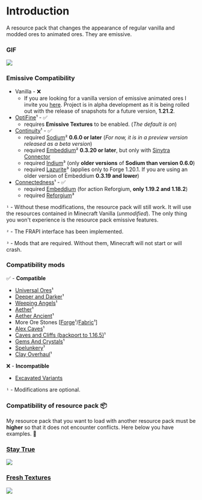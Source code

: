 # Introduction
A resource pack that changes the appearance of regular vanilla and modded ores to animated ores. They are emissive.
### GIF
![](https://github.com/raspberrygitq/Animated-Ore/blob/main/animated.gif)
### Emissive Compatibility
- Vanilla - ❌
    -  If you are looking for a vanilla version of emissive animated ores I invite you [here](https://modrinth.com/resourcepack/animated-ore-vanilla-emissive). Project is in alpha development as it is being rolled out with the release of snapshots for a future version, **1.21.2**.
- [OptiFine](https://optifine.net/downloads)¹ - ✅
    - requires **Emissive Textures** to be enabled. (*The default is on*)
- [Continuity](https://modrinth.com/mod/continuity)¹ - ✅
    - required [Sodium](https://modrinth.com/mod/sodium)² **0.6.0 or later** (*For now, it is in a preview version released as a beta version*)
    - required [Embeddium](https://modrinth.com/mod/embeddium)² **0.3.20 or later**, but only with [Sinytra Connector](https://modrinth.com/mod/connector)
   - required [Indium](https://modrinth.com/mod/indium)³ (only **older versions** of **Sodium than version 0.6.0**)
   - required [Lazurite](https://www.curseforge.com/minecraft/mc-mods/lazurite)³ (applies only to Forge 1.20.1. If you are using an older version of Embeddium **0.3.19 and lower**)
- [Connectedness](https://modrinth.com/mod/connectedness)¹ - ✅
    - required [Embeddium](https://modrinth.com/mod/embeddium) (for action Reforgium, **only 1.19.2 and 1.18.2**)
    - required [Reforgium](https://modrinth.com/mod/reforgium)³

`¹` - Without these modifications, the resource pack will still work. It will use the resources contained in Minecraft Vanilla (*unmodified*). The only thing you won't experience is the resource pack emissive features.

`²` - The FRAPI interface has been implemented.

`³` - Mods that are required. Without them, Minecraft will not start or will crash.

### Compatibility mods

✅ - **Compatible**

- [Universal Ores](https://modrinth.com/mod/universal_ores)¹
- [Deeper and Darker](https://modrinth.com/mod/deeperdarker)¹
- [Weeping Angels](https://modrinth.com/mod/weeping-angels)¹
- [Aether](https://modrinth.com/mod/aether)¹
- [Aether Ancient](https://modrinth.com/mod/ancient-aether)¹
- More Ore Stones [[Forge](https://www.curseforge.com/minecraft/mc-mods/mores-forge)¹/[Fabric](https://modrinth.com/mod/mores)¹]
- [Alex Caves](https://modrinth.com/mod/alexs-caves)¹
- [Caves and Cliffs (backport to 1.16.5)](https://www.curseforge.com/minecraft/mc-mods/caves-and-cliffs-backport)¹
- [Gems And Crystals](https://www.curseforge.com/minecraft/mc-mods/gems-and-crystals)¹
- [Spelunkery](https://modrinth.com/mod/spelunkery)¹
- [Clay Overhaul](https://www.curseforge.com/minecraft/mc-mods/clay-overhaul)¹
  
❌ - **Incompatible**

- [Excavated Variants](https://modrinth.com/mod/excavated_variants)

`¹` - Modifications are optional.

### Compatibility of resource pack 📦
My resource pack that you want to load with another resource pack must be **higher** so that it does not encounter conflicts. Here below you have examples. 🔽

### [Stay True](https://www.curseforge.com/minecraft/texture-packs/stay-true)

![](https://i.imgur.com/AhRSIWP.png)

### [Fresh Textures](https://modrinth.com/resourcepack/fresh-textures)

![](https://i.imgur.com/LzkMrob.png)